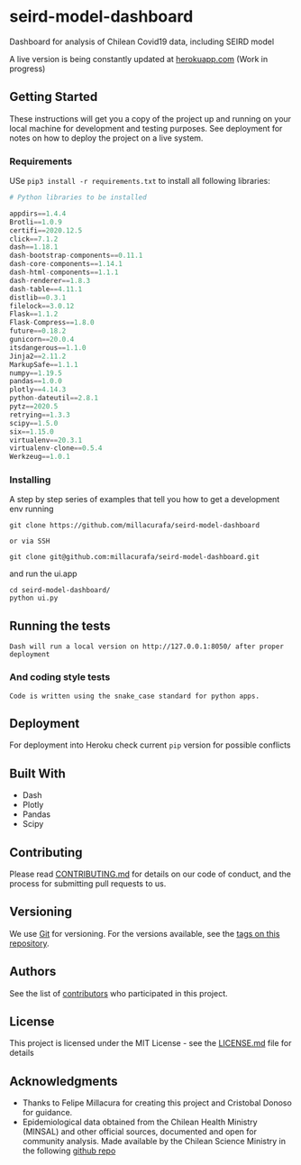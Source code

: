 # seird-model-dashboard

Dashboard for analysis of Chilean Covid19 data, including SEIRD model

A live version is being constantly updated at [herokuapp.com](https://covid19-chile-dash.herokuapp.com/) (Work in progress)

## Getting Started

These instructions will get you a copy of the project up and running on your local machine for development and testing purposes. See deployment for notes on how to deploy the project on a live system.

### Requirements

USe `pip3 install -r requirements.txt`  to install all following libraries:

```python
# Python libraries to be installed

appdirs==1.4.4
Brotli==1.0.9
certifi==2020.12.5
click==7.1.2
dash==1.18.1
dash-bootstrap-components==0.11.1
dash-core-components==1.14.1
dash-html-components==1.1.1
dash-renderer==1.8.3
dash-table==4.11.1
distlib==0.3.1
filelock==3.0.12
Flask==1.1.2
Flask-Compress==1.8.0
future==0.18.2
gunicorn==20.0.4
itsdangerous==1.1.0
Jinja2==2.11.2
MarkupSafe==1.1.1
numpy==1.19.5
pandas==1.0.0
plotly==4.14.3
python-dateutil==2.8.1
pytz==2020.5
retrying==1.3.3
scipy==1.5.0
six==1.15.0
virtualenv==20.3.1
virtualenv-clone==0.5.4
Werkzeug==1.0.1

```

### Installing

A step by step series of examples that tell you how to get a development env running

```
git clone https://github.com/millacurafa/seird-model-dashboard

or via SSH

git clone git@github.com:millacurafa/seird-model-dashboard.git
```

and run the ui.app 

```
cd seird-model-dashboard/
python ui.py
```


## Running the tests


```
Dash will run a local version on http://127.0.0.1:8050/ after proper deployment
```


### And coding style tests

```
Code is written using the snake_case standard for python apps.

```

## Deployment

For deployment into Heroku check current `pip` version for possible conflicts

## Built With

* Dash
* Plotly
* Pandas
* Scipy

## Contributing

Please read [CONTRIBUTING.md](https://github.com/millacurafa/CovidChile/blob/master/CONTRIBUTING.md) for details on our code of conduct, and the process for submitting pull requests to us.

## Versioning

We use [Git](https://git-scm.com/) for versioning. For the versions available, see the [tags on this repository](https://github.com/millacurafa/seird-model-dashboard/tags). 

## Authors


See the list of [contributors](https://github.com/millacurafa/seird-model-dashboard/contributors) who participated in this project.

## License

This project is licensed under the MIT License - see the [LICENSE.md](LICENSE.md) file for details

## Acknowledgments

* Thanks to Felipe Millacura for creating this project and Cristobal Donoso for guidance.
* Epidemiological data obtained from the Chilean Health Ministry (MINSAL) and other official sources, documented and open for community analysis. Made available by the Chilean Science Ministry in the following [github repo](https://github.com/MinCiencia/Datos-COVID19/)






